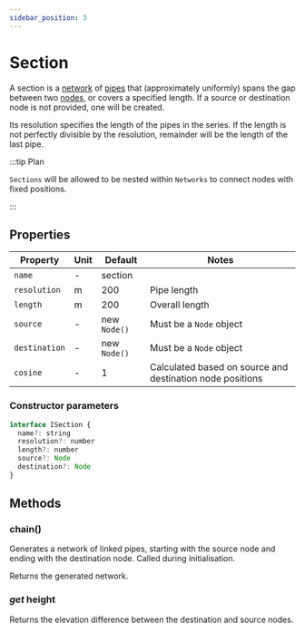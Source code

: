 ```yaml
---
sidebar_position: 3
---
```


# Section

A section is a [network](/docs/model/Network) of [pipes](/docs/model/Pipe) that (approximately uniformly) spans the gap between two [nodes](/docs/model/Node), or covers a specified length. If a source or destination node is not provided, one will be created.

Its resolution specifies the length of the pipes in the series. If the length is not perfectly divisible by the resolution, remainder will be the length of the last pipe.

:::tip Plan

`Sections` will be allowed to be nested within `Networks` to connect nodes with fixed positions.

:::

## Properties

| Property      | Unit | Default      | Notes                                                     |
| ------------- | ---- | ------------ | --------------------------------------------------------- |
| `name`        | -    | section      |                                                           |
| `resolution`  | m    | 200          | Pipe length                                               |
| `length`      | m    | 200          | Overall length                                            |
| `source`      | -    | new `Node()` | Must be a `Node` object                                   |
| `destination` | -    | new `Node()` | Must be a `Node` object                                   |
| `cosine`      | -    | 1            | Calculated based on source and destination node positions |

### Constructor parameters

```js
interface ISection {
  name?: string
  resolution?: number
  length?: number
  source?: Node
  destination?: Node
}
```

## Methods

### chain()

Generates a network of linked pipes, starting with the source node and ending with the destination node. Called during initialisation.

Returns the generated network.

### _get_ height

Returns the elevation difference between the destination and source nodes.
